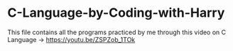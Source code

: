 # C-Language-by-Coding-with-Harry
This file contains all the programs practiced by me through this video on C Language -> https://youtu.be/ZSPZob_1TOk
